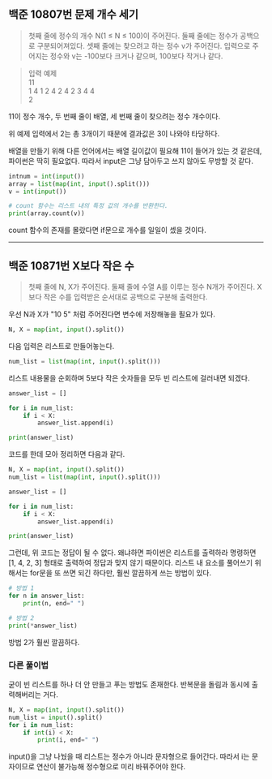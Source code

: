## 백준 10807번 문제 개수 세기

> 첫째 줄에 정수의 개수 N(1 ≤ N ≤ 100)이 주어진다. 둘째 줄에는 정수가 공백으로 구분되어져있다. 셋째 줄에는 찾으려고 하는 정수 v가 주어진다. 입력으로 주어지는 정수와 v는 -100보다 크거나 같으며, 100보다 작거나 같다.

> 입력 예제<br>
11<br>
1 4 1 2 4 2 4 2 3 4 4<br>
2

11이 정수 개수, 두 번째 줄이 배열, 세 번째 줄이 찾으려는 정수 개수이다.

위 예제 입력에서 2는 총 3개이기 때문에 결과값은 3이 나와야 타당하다.

배열을 만들기 위해 다른 언어에서는 배열 길이값이 필요해 11이 들어가 있는 것 같은데, 파이썬은 딱히 필요없다. 따라서 input은 그냥 담아두고 쓰지 않아도 무방할 것 같다.

```python
intnum = int(input())
array = list(map(int, input().split()))
v = int(input())

# count 함수는 리스트 내의 특정 값의 개수를 반환한다.
print(array.count(v))
```

count 함수의 존재를 몰랐다면 if문으로 개수를 일일이 셌을 것이다.

---

## 백준 10871번 X보다 작은 수

> 첫째 줄에 N, X가 주어진다. 둘째 줄에 수열 A를 이루는 정수 N개가 주어진다. X보다 작은 수를 입력받은 순서대로 공백으로 구분해 출력한다.

우선 N과 X가 "10 5" 처럼 주어진다면 변수에 저장해놓을 필요가 있다.

```python
N, X = map(int, input().split())
```

다음 입력은 리스트로 만들어놓는다.

```python
num_list = list(map(int, input().split()))
```

리스트 내용물을 순회하며 5보다 작은 숫자들을 모두 빈 리스트에 걸러내면 되겠다.

```python
answer_list = []

for i in num_list:
    if i < X:
        answer_list.append(i)

print(answer_list)
```

코드를 한데 모아 정리하면 다음과 같다.

```python
N, X = map(int, input().split())
num_list = list(map(int, input().split()))

answer_list = []

for i in num_list:
    if i < X:
        answer_list.append(i)

print(answer_list)
```

그런데, 위 코드는 정답이 될 수 없다. 왜냐하면 파이썬은 리스트를 출력하라 명령하면 [1, 4, 2, 3] 형태로 출력하여 정답과 맞지 않기 때문이다. 리스트 내 요소를 풀어쓰기 위해서는 for문을 또 쓰면 되긴 하다만, 훨씬 깔끔하게 쓰는 방법이 있다.

```python
# 방법 1
for n in answer_list:
    print(n, end=" ")

# 방법 2
print(*answer_list)
```

방법 2가 훨씬 깔끔하다.

### 다른 풀이법

굳이 빈 리스트를 하나 더 안 만들고 푸는 방법도 존재한다. 반복문을 돌림과 동시에 출력해버리는 거다.

```python
N, X = map(int, input().split())
num_list = input().split()
for i in num_list:
    if int(i) < X:
        print(i, end=" ")
```

input()을 그냥 나눴을 때 리스트는 정수가 아니라 문자형으로 들어간다. 따라서 i는 문자이므로 연산이 불가능해 정수형으로 미리 바꿔주어야 한다.